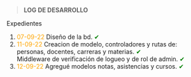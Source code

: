 > **LOG DE DESARROLLO**

Expedientes
  1. <span style="color:orange">07-09-22</span> Diseño de la bd. <span style="color:green">✔</span>
  2. <span style="color:orange">11-09-22</span> Creacion de modelo, controladores y rutas de: <br>
     personas, docentes, carreras y materias. <span style="color:green">✔</span> <br>
     Middleware de verificación de logueo y de rol de admin. <span style="color:green">✔</span> 
  3. <span style="color:orange">12-09-22</span> Agregué modelos notas, asistencias y cursos. <span style="color:green">✔</span> 

